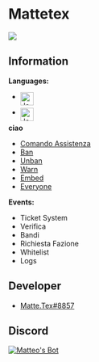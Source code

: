 # Mattetex
![](https://komarev.com/ghpvc/?username=mattetex&color=green)
## Information

**Languages:**

* <a href="https://www.lua.org/" target="_blank"> <img align="left" alt="JavaScript" width="26px" src="https://upload.wikimedia.org/wikipedia/commons/thumb/9/99/      Unofficial_JavaScript_logo_2.svg/640px-Unofficial_JavaScript_logo_2.svg.png"/> </a>

* <a href="https://www.lua.org/" target="_blank"> <img align="left" alt="JavaScript" width="26px" src="https://upload.wikimedia.org/wikipedia/commons/thumb/9/99/      Unofficial_JavaScript_logo_2.svg/640px-Unofficial_JavaScript_logo_2.svg.png"/> </a>






**ciao**


* [Comando Assistenza](https://github.com/mattetex/matteosbot/blob/main/commands/help/assistenza2.js)
* [Ban](https://github.com/mattetex/matteosbot/blob/main/commands/moderazione/ban.js)
* [Unban](https://github.com/mattetex/matteosbot/blob/main/commands/moderazione/unban.js)
* [Warn](https://github.com/mattetex/matteosbot/blob/main/commands/moderazione/00warn.js)
* [Embed](https://github.com/mattetex/matteosbot/blob/main/commands/comandiDiTesto/00embed.js)
* [Everyone](https://github.com/mattetex/matteosbot/blob/main/commands/comandiDiTesto/everyone.js)

**Events:**

* Ticket System
* Verifica
* Bandi
* Richiesta Fazione
* Whitelist
* Logs

## Developer

* [Matte.Tex#8857](https://matte-tex-web.000webhostapp.com/)

## Discord

<a href="https://discord.gg/jUaqPgQUEX" target="_blank"><img src="https://i.imgur.com/S4WoOw9.png" alt="Matteo's Bot" style="height: auto !important;width: auto !important;" ></a>
